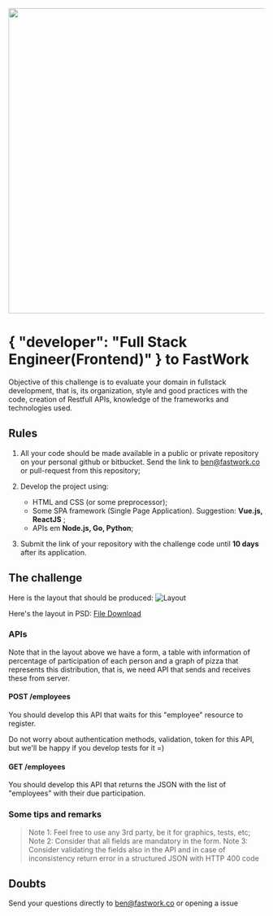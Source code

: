 <p align="center">
  <img src="https://design.fastwork.co/_nuxt/img/fw-logo-full-mono-600x100.0dfad36.png" width="600">
</p>

# { "developer": "Full Stack Engineer(Frontend)" } to FastWork

Objective of this challenge is to evaluate your domain in fullstack development, that is, its organization, style and good practices with the code, creation of Restfull APIs, knowledge of the frameworks and technologies used.

## Rules

1. All your code should be made available in a public or private repository on your personal github or bitbucket. Send the link to [ben@fastwork.co](mailto:ben@fastwork.co) or pull-request from this repository;

2. Develop the project using:
    - HTML and CSS (or some preprocessor);
    - Some SPA framework (Single Page Application). Suggestion: **Vue.js, ReactJS** ;
    - APIs em **Node.js, Go, Python**;
3. Submit the link of your repository with the challenge code until **10 days** after its application.

## The challenge

Here is the layout that should be produced:
![Layout](files/layout-onepage.png)

Here's the layout in PSD:
[File Download](files/layout-onepage.psd)

### APIs

Note that in the layout above we have a form, a table with information of percentage of participation of each person and a graph of pizza that represents this distribution, that is, we need API that sends and receives these from server.

#### POST /employees

You should develop this API that waits for this "employee" resource to register.

Do not worry about authentication methods, validation, token for this API, but we'll be happy if you develop tests for it =)

#### GET /employees

You should develop this API that returns the JSON with the list of "employees" with their due participation.

### Some tips and remarks

> Note 1: Feel free to use any 3rd party, be it for graphics, tests, etc;
> Note 2: Consider that all fields are mandatory in the form.
> Note 3: Consider validating the fields also in the API and in case of inconsistency return error in a structured JSON with HTTP 400 code

## Doubts

Send your questions directly to [ben@fastwork.co](mailto:ben@fastwork.co) or opening a issue

